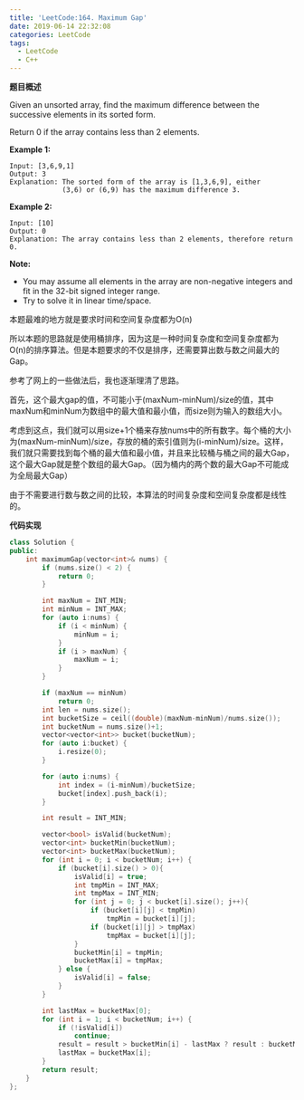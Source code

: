 ```yaml
---
title: 'LeetCode:164. Maximum Gap'
date: 2019-06-14 22:32:08
categories: LeetCode
tags: 
  - LeetCode
  - C++
---
```


**题目概述**

Given an unsorted array, find the maximum difference between the successive elements in its sorted form.

Return 0 if the array contains less than 2 elements.

**Example 1:**

```
Input: [3,6,9,1]
Output: 3
Explanation: The sorted form of the array is [1,3,6,9], either
             (3,6) or (6,9) has the maximum difference 3.
```

**Example 2:**

```
Input: [10]
Output: 0
Explanation: The array contains less than 2 elements, therefore return 0.
```

**Note:**

- You may assume all elements in the array are non-negative integers and fit in the 32-bit signed integer range.
- Try to solve it in linear time/space.


<!--more-->

本题最难的地方就是要求时间和空间复杂度都为O(n)

所以本题的思路就是使用桶排序，因为这是一种时间复杂度和空间复杂度都为O(n)的排序算法。但是本题要求的不仅是排序，还需要算出数与数之间最大的Gap。

参考了网上的一些做法后，我也逐渐理清了思路。

首先，这个最大gap的值，不可能小于(maxNum-minNum)/size的值，其中maxNum和minNum为数组中的最大值和最小值，而size则为输入的数组大小。

考虑到这点，我们就可以用size+1个桶来存放nums中的所有数字。每个桶的大小为(maxNum-minNum)/size，存放的桶的索引值则为(i-minNum)/size。这样，我们就只需要找到每个桶的最大值和最小值，并且来比较桶与桶之间的最大Gap，这个最大Gap就是整个数组的最大Gap。（因为桶内的两个数的最大Gap不可能成为全局最大Gap）

由于不需要进行数与数之间的比较，本算法的时间复杂度和空间复杂度都是线性的。

**代码实现**

```c++
class Solution {
public:
    int maximumGap(vector<int>& nums) {
        if (nums.size() < 2) {
            return 0;
        }

        int maxNum = INT_MIN;
        int minNum = INT_MAX;
        for (auto i:nums) {
            if (i < minNum) {
                minNum = i;
            }
            if (i > maxNum) {
                maxNum = i;
            }
        }

        if (maxNum == minNum)
            return 0;
        int len = nums.size();
        int bucketSize = ceil((double)(maxNum-minNum)/nums.size());
        int bucketNum = nums.size()+1;
        vector<vector<int>> bucket(bucketNum);
        for (auto i:bucket) {
            i.resize(0);
        }

        for (auto i:nums) {
            int index = (i-minNum)/bucketSize;
            bucket[index].push_back(i);
        }

        int result = INT_MIN;

        vector<bool> isValid(bucketNum);
        vector<int> bucketMin(bucketNum);
        vector<int> bucketMax(bucketNum);
        for (int i = 0; i < bucketNum; i++) {
            if (bucket[i].size() > 0){
                isValid[i] = true;
                int tmpMin = INT_MAX;
                int tmpMax = INT_MIN;
                for (int j = 0; j < bucket[i].size(); j++){
                    if (bucket[i][j] < tmpMin)
                        tmpMin = bucket[i][j];
                    if (bucket[i][j] > tmpMax)
                        tmpMax = bucket[i][j];
                }
                bucketMin[i] = tmpMin;
                bucketMax[i] = tmpMax;
            } else {
                isValid[i] = false;
            }
        }

        int lastMax = bucketMax[0];
        for (int i = 1; i < bucketNum; i++) {
            if (!isValid[i])
                continue;
            result = result > bucketMin[i] - lastMax ? result : bucketMin[i] - lastMax;
            lastMax = bucketMax[i];
        }
        return result;
    }
};
```

